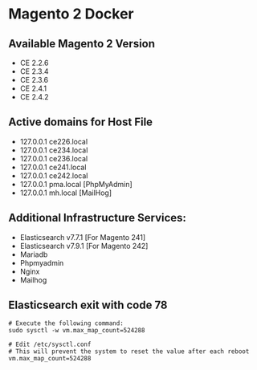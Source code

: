 # Magento 2 Docker
## Available Magento 2 Version
- CE 2.2.6
- CE 2.3.4
- CE 2.3.6
- CE 2.4.1
- CE 2.4.2

## Active domains for Host File
- 127.0.0.1 ce226.local
- 127.0.0.1 ce234.local 
- 127.0.0.1 ce236.local
- 127.0.0.1 ce241.local
- 127.0.0.1 ce242.local
- 127.0.0.1 pma.local [PhpMyAdmin]
- 127.0.0.1 mh.local [MailHog]

## Additional Infrastructure Services:
- Elasticsearch v7.7.1 [For Magento 241]
- Elasticsearch v7.9.1 [For Magento 242]
- Mariadb
- Phpmyadmin
- Nginx
- Mailhog

## Elasticsearch exit with code 78
```
# Execute the following command:
sudo sysctl -w vm.max_map_count=524288

# Edit /etc/sysctl.conf
# This will prevent the system to reset the value after each reboot
vm.max_map_count=524288

```

